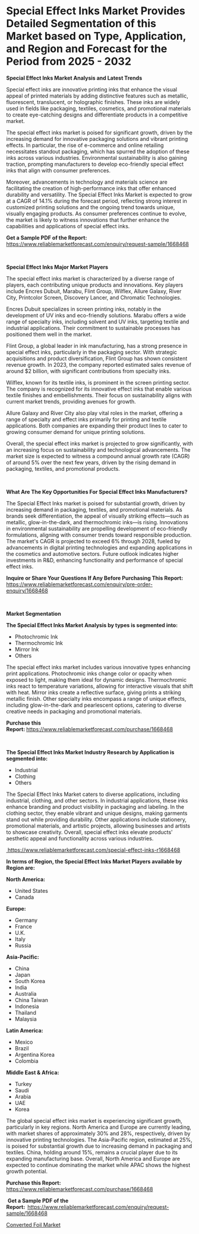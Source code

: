 <p><h1>Special Effect Inks Market Provides Detailed Segmentation of this Market based on Type, Application, and Region and Forecast for the Period from 2025 - 2032</h1></p><p><strong>Special Effect Inks Market Analysis and Latest Trends</strong></p>
<p><p>Special effect inks are innovative printing inks that enhance the visual appeal of printed materials by adding distinctive features such as metallic, fluorescent, translucent, or holographic finishes. These inks are widely used in fields like packaging, textiles, cosmetics, and promotional materials to create eye-catching designs and differentiate products in a competitive market.</p><p>The special effect inks market is poised for significant growth, driven by the increasing demand for innovative packaging solutions and vibrant printing effects. In particular, the rise of e-commerce and online retailing necessitates standout packaging, which has spurred the adoption of these inks across various industries. Environmental sustainability is also gaining traction, prompting manufacturers to develop eco-friendly special effect inks that align with consumer preferences.</p><p>Moreover, advancements in technology and materials science are facilitating the creation of high-performance inks that offer enhanced durability and versatility. The Special Effect Inks Market is expected to grow at a CAGR of 14.1% during the forecast period, reflecting strong interest in customized printing solutions and the ongoing trend towards unique, visually engaging products. As consumer preferences continue to evolve, the market is likely to witness innovations that further enhance the capabilities and applications of special effect inks.</p></p>
<p><strong>Get a Sample PDF of the Report:&nbsp;</strong> <a href="https://www.reliablemarketforecast.com/enquiry/request-sample/1668468?utm_campaign=1130&utm_medium=2&utm_source=Github&utm_content=ia&utm_term=05022025&utm_id=special-effect-inks">https://www.reliablemarketforecast.com/enquiry/request-sample/1668468</a></p>
<p>&nbsp;</p>
<p><strong>Special Effect Inks Major Market Players</strong></p>
<p><p>The special effect inks market is characterized by a diverse range of players, each contributing unique products and innovations. Key players include Encres Dubuit, Marabu, Flint Group, Wilflex, Allure Galaxy, River City, Printcolor Screen, Discovery Lancer, and Chromatic Technologies.</p><p>Encres Dubuit specializes in screen printing inks, notably in the development of UV inks and eco-friendly solutions. Marabu offers a wide range of specialty inks, including solvent and UV inks, targeting textile and industrial applications. Their commitment to sustainable processes has positioned them well in the market.</p><p>Flint Group, a global leader in ink manufacturing, has a strong presence in special effect inks, particularly in the packaging sector. With strategic acquisitions and product diversification, Flint Group has shown consistent revenue growth. In 2023, the company reported estimated sales revenue of around $2 billion, with significant contributions from specialty inks.</p><p>Wilflex, known for its textile inks, is prominent in the screen printing sector. The company is recognized for its innovative effect inks that enable various textile finishes and embellishments. Their focus on sustainability aligns with current market trends, providing avenues for growth.</p><p>Allure Galaxy and River City also play vital roles in the market, offering a range of specialty and effect inks primarily for printing and textile applications. Both companies are expanding their product lines to cater to growing consumer demand for unique printing solutions. </p><p>Overall, the special effect inks market is projected to grow significantly, with an increasing focus on sustainability and technological advancements. The market size is expected to witness a compound annual growth rate (CAGR) of around 5% over the next few years, driven by the rising demand in packaging, textiles, and promotional products.</p></p>
<p>&nbsp;</p>
<p><strong>What Are The Key Opportunities For Special Effect Inks Manufacturers?</strong></p>
<p><p>The Special Effect Inks market is poised for substantial growth, driven by increasing demand in packaging, textiles, and promotional materials. As brands seek differentiation, the appeal of visually striking effects—such as metallic, glow-in-the-dark, and thermochromic inks—is rising. Innovations in environmental sustainability are propelling development of eco-friendly formulations, aligning with consumer trends toward responsible production. The market's CAGR is projected to exceed 6% through 2028, fueled by advancements in digital printing technologies and expanding applications in the cosmetics and automotive sectors. Future outlook indicates higher investments in R&D, enhancing functionality and performance of special effect inks.</p></p>
<p><strong>Inquire or Share Your Questions If Any Before Purchasing This Report:</strong> <a href="https://www.reliablemarketforecast.com/enquiry/pre-order-enquiry/1668468?utm_campaign=1130&utm_medium=2&utm_source=Github&utm_content=ia&utm_term=05022025&utm_id=special-effect-inks">https://www.reliablemarketforecast.com/enquiry/pre-order-enquiry/1668468</a></p>
<p>&nbsp;</p>
<p><strong>Market Segmentation</strong></p>
<p><strong>The Special Effect Inks Market Analysis by types is segmented into:</strong></p>
<p><ul><li>Photochromic Ink</li><li>Thermochromic Ink</li><li>Mirror Ink</li><li>Others</li></ul></p>
<p><p>The special effect inks market includes various innovative types enhancing print applications. Photochromic inks change color or opacity when exposed to light, making them ideal for dynamic designs. Thermochromic inks react to temperature variations, allowing for interactive visuals that shift with heat. Mirror inks create a reflective surface, giving prints a striking metallic finish. Other specialty inks encompass a range of unique effects, including glow-in-the-dark and pearlescent options, catering to diverse creative needs in packaging and promotional materials.</p></p>
<p><strong>Purchase this Report:&nbsp;</strong><a href="https://www.reliablemarketforecast.com/purchase/1668468?utm_campaign=1130&utm_medium=2&utm_source=Github&utm_content=ia&utm_term=05022025&utm_id=special-effect-inks">https://www.reliablemarketforecast.com/purchase/1668468</a></p>
<p>&nbsp;</p>
<p><strong>The Special Effect Inks Market Industry Research by Application is segmented into:</strong></p>
<p><ul><li>Industrial</li><li>Clothing</li><li>Others</li></ul></p>
<p><p>The Special Effect Inks Market caters to diverse applications, including industrial, clothing, and other sectors. In industrial applications, these inks enhance branding and product visibility in packaging and labeling. In the clothing sector, they enable vibrant and unique designs, making garments stand out while providing durability. Other applications include stationery, promotional materials, and artistic projects, allowing businesses and artists to showcase creativity. Overall, special effect inks elevate products' aesthetic appeal and functionality across various industries.</p></p>
<p><a href="https://www.reliablemarketforecast.com/special-effect-inks-r1668468?utm_campaign=1130&utm_medium=2&utm_source=Github&utm_content=ia&utm_term=05022025&utm_id=special-effect-inks">&nbsp;https://www.reliablemarketforecast.com/special-effect-inks-r1668468</a></p>
<p><strong>In terms of Region, the Special Effect Inks Market Players available by Region are:</strong></p>
<p>
    <p> <strong> North America: </strong>
        <ul>
            <li>United States</li>
            <li>Canada</li>
        </ul>
        </p> 
    <p> <strong> Europe: </strong>
        <ul>
            <li>Germany</li>
            <li>France</li>
            <li>U.K.</li>
            <li>Italy</li>
            <li>Russia</li>
        </ul>
        </p> 
    <p> <strong> Asia-Pacific: </strong>
        <ul>
            <li>China</li>
            <li>Japan</li>
            <li>South Korea</li>
            <li>India</li>
            <li>Australia</li>
            <li>China Taiwan</li>
            <li>Indonesia</li>
            <li>Thailand</li>
            <li>Malaysia</li>
        </ul>
        </p> 
    <p> <strong> Latin America: </strong>
        <ul>
            <li>Mexico</li>
            <li>Brazil</li>
            <li>Argentina Korea</li>
            <li>Colombia</li>
        </ul>
        </p> 
    <p> <strong> Middle East & Africa: </strong>
        <ul>
            <li>Turkey</li>
            <li>Saudi</li>
            <li>Arabia</li>
            <li>UAE</li>
            <li>Korea</li>
        </ul>
    </p>
    </p>
<p><p>The global special effect inks market is experiencing significant growth, particularly in key regions. North America and Europe are currently leading, with market shares of approximately 30% and 28%, respectively, driven by innovative printing technologies. The Asia-Pacific region, estimated at 25%, is poised for substantial growth due to increasing demand in packaging and textiles. China, holding around 15%, remains a crucial player due to its expanding manufacturing base. Overall, North America and Europe are expected to continue dominating the market while APAC shows the highest growth potential.</p></p>
<p><strong>Purchase this Report: </strong><a href="https://www.reliablemarketforecast.com/purchase/1668468?utm_campaign=1130&utm_medium=2&utm_source=Github&utm_content=ia&utm_term=05022025&utm_id=special-effect-inks">https://www.reliablemarketforecast.com/purchase/1668468</a></p>
<p>&nbsp;<strong>Get a Sample PDF of the Report:&nbsp;&nbsp;</strong><a href="https://www.reliablemarketforecast.com/enquiry/request-sample/1668468?utm_campaign=1130&utm_medium=2&utm_source=Github&utm_content=ia&utm_term=05022025&utm_id=special-effect-inks">https://www.reliablemarketforecast.com/enquiry/request-sample/1668468</a></p>
<p><strong></strong></p>
<p><p><a href="https://github.com/RickHolmes3/Market-Research-Report-List-7/blob/main/converted-foil-market.md?utm_campaign=1130&utm_medium=2&utm_source=Github&utm_content=ia&utm_term=05022025&utm_id=special-effect-inks">Converted Foil Market</a></p></p>